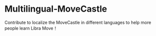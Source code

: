 # Multilingual-MoveCastle
Contribute to localize the MoveCastle in different languages to help more people learn Libra Move！
